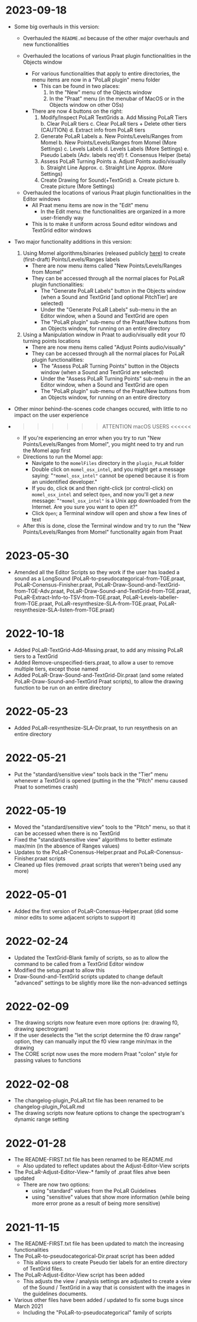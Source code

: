 # 2023-09-18
* Some big overhauls in this version:

	- Overhauled the `README.md` because of the other major overhauls and new functionalities

	- Overhauled the locations of various Praat plugin functionalities in the Objects window
		- For various functionalities that apply to entire directories, the menu items are now in a "PoLaR plugin" menu folder
			* This can be found in two places:
				1. In the "New" menu of the Objects window
				2. In the "Praat" menu (in the menubar of MacOS or in the Objects window on other OSs)
		- There are now 4 buttons on the right:
			1. Modify/Inspect PoLaR TextGrids
				a. Add Missing PoLaR Tiers
				b. Clear PoLaR tiers
				c. Clear PoLaR tiers + Delete other tiers (CAUTION)
				d. Extract info from PoLaR tiers
			2. Generate PoLaR Labels
				a. New Points/Levels/Ranges from Momel
				b. New Points/Levels/Ranges from Momel (More Settings)
				c. Levels Labels
				d. Levels Labels (More Settings)
				e. Pseudo Labels (Adv. labels req'd!)
				f. Consensus Helper (beta)
			3. Assess PoLaR Turning Points
				a. Adjust Points audio/visually
				b. Straight Line Approx.
				c. Straight Line Approx. (More Settings)
			4. Create Drawing for Sound(+TextGrid)
				a. Create picture
				b. Create picture (More Settings)

	* Overhauled the locations of various Praat plugin functionalities in the Editor windows
		- All Praat menu items are now in the "Edit" menu
			* In the Edit menu: the functionalities are organized in a more user-friendly way
		- This is to make it uniform across Sound editor windows and TextGrid editor windows

* Two major functionality additions in this version:
	1. Using Momel algorithms/binaries (released publicly [here](https://www.researchgate.net/publication/342039069_plugin_momel-intsint)) to create (first-draft) Points/Levels/Ranges labels
		* There are now menu items called "New Points/Levels/Ranges from Momel"
		* They can be accessed through all the normal places for PoLaR plugin functionalities:
			- The "Generate PoLaR Labels" button in the Objects window (when a Sound and TextGrid [and optional PitchTier] are selected)
			- Under the "Generate PoLaR Labels" sub-menu in the an Editor window, when a Sound and TextGrid are open
			- The "PoLaR plugin" sub-menu of the Praat/New buttons from an Objects window, for running on an entire directory
	2. Using a Manipulation window in Praat to audio/visually edit your f0 turning points locations
		* There are now menu items called "Adjust Points audio/visually"
		* They can be accessed through all the normal places for PoLaR plugin functionalities:
			- The "Assess PoLaR Turning Points" button in the Objects window (when a Sound and TextGrid are selected)
			- Under the "Assess PoLaR Turning Points" sub-menu in the an Editor window, when a Sound and TextGrid are open
			- The "PoLaR plugin" sub-menu of the Praat/New buttons from an Objects window, for running on an entire directory

* Other minor behind-the-scenes code changes occured, with little to no impact on the user experience

* >>>>>> ATTENTION macOS USERS <<<<<<
	- If you're experiencing an error when you try to run "New Points/Levels/Ranges from Momel", you might need to try and run the Momel app first
	- Directions to run the Momel app:
		* Navigate to the `momelFiles` directory in the `plugin_PoLaR` folder
		* Double click on `momel_osx_intel`, and you might get a message saying:
			"`"momel_osx_intel"` cannot be opened because it is from an unidentified developer."
		* If you do, click `OK` and then right-click (or control-click) on `momel_osx_intel` and select `Open`, and now you'll get a *new* message:
			"`"momel_osx_intel"` is a Unix app downloaded from the Internet. Are you sure you want to open it?"
		* Click `Open`; a Terminal window will open and show a few lines of text
	- After this is done, close the Terminal window and try to run the "New Points/Levels/Ranges from Momel" functionality again from Praat


# 2023-05-30
* Amended all the Editor Scripts so they work if the user has loaded a sound as a LongSound (PoLaR-to-pseudocategorical-from-TGE.praat, PoLaR-Conensus-Finisher.praat, PoLaR-Draw-Sound-and-TextGrid-from-TGE-Adv.praat, PoLaR-Draw-Sound-and-TextGrid-from-TGE.praat, PoLaR-Extract-Info-to-TSV-from-TGE.praat, PoLaR-Levels-labeller-from-TGE.praat, PoLaR-resynthesize-SLA-from-TGE.praat, PoLaR-resynthesize-SLA-listen-from-TGE.praat)

# 2022-10-18
* Added PoLaR-TextGrid-Add-Missing.praat, to add any missing PoLaR tiers to a TextGrid
* Added Remove-unspecified-tiers.praat, to allow a user to remove multiple tiers, except those named
* Added PoLaR-Draw-Sound-and-TextGrid-Dir.praat (and some related PoLaR-Draw-Sound-and-TextGrid Praat scripts), to allow the drawing function to be run on an entire directory


# 2022-05-23
* Added PoLaR-resynthesize-SLA-Dir.praat, to run resynthesis on an entire directory


# 2022-05-21
* Put the "standard/sensitive view" tools back in the "Tier" menu whenever a TextGrid is opened (putting in the the "Pitch" menu caused Praat to sometimes crash)


# 2022-05-19
* Moved the "standard/sensitive view" tools to the "Pitch" menu, so that it can be accessed when there is no TextGrid
* Fixed the "standard/sensitive view" algorithms to better estimate max/min (in the absence of Ranges values)
* Updates to the PoLaR-Conensus-Helper.praat and PoLaR-Conensus-Finisher.praat scripts
* Cleaned up files (removed .praat scripts that weren't being used any more)


# 2022-05-01
* Added the first version of PoLaR-Conensus-Helper.praat (did some minor edits to some adjacent scripts to support it)


# 2022-02-24
* Updated the TextGrid-Blank family of scripts, so as to allow the command to be called from a TextGrid Editor window
* Modified the setup.praat to allow this
* Draw-Sound-and-TextGrid scripts updated to change default "advanced" settings to be slightly more like the non-advanced settings


# 2022-02-09
* The drawing scripts now feature even more options (re: drawing f0, drawing spectrogram)
* If the user deselects the "let the script determine the f0 draw range" option, they can manually input the f0 view range min/max in the drawing
* The CORE script now uses the more modern Praat "colon" style for passing values to functions


# 2022-02-08
* The changelog-plugin_PoLaR.txt file has been renamed to be changelog-plugin_PoLaR.md
* The drawing scripts now feature options to change the spectrogram's dynamic range setting


# 2022-01-28
* The README-FIRST.txt file has been renamed to be README.md
	- Also updated to reflect updates about the Adjust-Editor-View scripts
* The PoLaR-Adjust-Editor-View-* family of .praat files ahve been updated
	- There are now two options:
		* using "standard" values from the PoLaR Guidelines
		* using "sensitive" values that show more information (while being more error prone as a result of being more sensitive)


# 2021-11-15
* The README-FIRST.txt file has been updated to match the increasing functionalities
* The PoLaR-to-pseudocategorical-Dir.praat script has been added
	- This allows users to create Pseudo tier labels for an entire directory of TextGrid files.
* The PoLaR-Adjust-Editor-View script has been added
	- This adjusts the view / analysis settings are adjusted to create a view of the Sound / TextGrid in a way that is consistent with the images in the guidelines documents.
* Various other files have been added / updated to fix some bugs since March 2021
	- Including the "PoLaR-to-pseudocategorical" family of scripts
